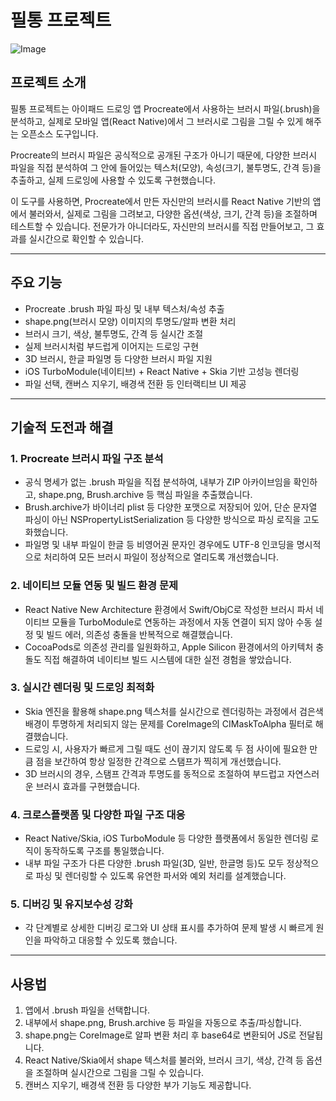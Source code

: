 # 필통 프로젝트
![Image](https://github.com/user-attachments/assets/aea6c3c9-d3ea-400a-a753-e24df489dee9)

## 프로젝트 소개

필통 프로젝트는 아이패드 드로잉 앱 Procreate에서 사용하는 브러시 파일(.brush)을 분석하고, 실제로 모바일 앱(React Native)에서 그 브러시로 그림을 그릴 수 있게 해주는 오픈소스 도구입니다.

Procreate의 브러시 파일은 공식적으로 공개된 구조가 아니기 때문에, 다양한 브러시 파일을 직접 분석하여 그 안에 들어있는 텍스처(모양), 속성(크기, 불투명도, 간격 등)을 추출하고, 실제 드로잉에 사용할 수 있도록 구현했습니다.

이 도구를 사용하면, Procreate에서 만든 자신만의 브러시를 React Native 기반의 앱에서 불러와서, 실제로 그림을 그려보고, 다양한 옵션(색상, 크기, 간격 등)을 조절하며 테스트할 수 있습니다. 전문가가 아니더라도, 자신만의 브러시를 직접 만들어보고, 그 효과를 실시간으로 확인할 수 있습니다.

---

## 주요 기능

- Procreate .brush 파일 파싱 및 내부 텍스처/속성 추출
- shape.png(브러시 모양) 이미지의 투명도/알파 변환 처리
- 브러시 크기, 색상, 불투명도, 간격 등 실시간 조절
- 실제 브러시처럼 부드럽게 이어지는 드로잉 구현
- 3D 브러시, 한글 파일명 등 다양한 브러시 파일 지원
- iOS TurboModule(네이티브) + React Native + Skia 기반 고성능 렌더링
- 파일 선택, 캔버스 지우기, 배경색 전환 등 인터랙티브 UI 제공

---

## 기술적 도전과 해결

### 1. Procreate 브러시 파일 구조 분석
- 공식 명세가 없는 .brush 파일을 직접 분석하여, 내부가 ZIP 아카이브임을 확인하고, shape.png, Brush.archive 등 핵심 파일을 추출했습니다.
- Brush.archive가 바이너리 plist 등 다양한 포맷으로 저장되어 있어, 단순 문자열 파싱이 아닌 NSPropertyListSerialization 등 다양한 방식으로 파싱 로직을 고도화했습니다.
- 파일명 및 내부 파일이 한글 등 비영어권 문자인 경우에도 UTF-8 인코딩을 명시적으로 처리하여 모든 브러시 파일이 정상적으로 열리도록 개선했습니다.

### 2. 네이티브 모듈 연동 및 빌드 환경 문제
- React Native New Architecture 환경에서 Swift/ObjC로 작성한 브러시 파서 네이티브 모듈을 TurboModule로 연동하는 과정에서 자동 연결이 되지 않아 수동 설정 및 빌드 에러, 의존성 충돌을 반복적으로 해결했습니다.
- CocoaPods로 의존성 관리를 일원화하고, Apple Silicon 환경에서의 아키텍처 충돌도 직접 해결하여 네이티브 빌드 시스템에 대한 실전 경험을 쌓았습니다.

### 3. 실시간 렌더링 및 드로잉 최적화
- Skia 엔진을 활용해 shape.png 텍스처를 실시간으로 렌더링하는 과정에서 검은색 배경이 투명하게 처리되지 않는 문제를 CoreImage의 CIMaskToAlpha 필터로 해결했습니다.
- 드로잉 시, 사용자가 빠르게 그릴 때도 선이 끊기지 않도록 두 점 사이에 필요한 만큼 점을 보간하여 항상 일정한 간격으로 스탬프가 찍히게 개선했습니다.
- 3D 브러시의 경우, 스탬프 간격과 투명도를 동적으로 조절하여 부드럽고 자연스러운 브러시 효과를 구현했습니다.

### 4. 크로스플랫폼 및 다양한 파일 구조 대응
- React Native/Skia, iOS TurboModule 등 다양한 플랫폼에서 동일한 렌더링 로직이 동작하도록 구조를 통일했습니다.
- 내부 파일 구조가 다른 다양한 .brush 파일(3D, 일반, 한글명 등)도 모두 정상적으로 파싱 및 렌더링할 수 있도록 유연한 파서와 예외 처리를 설계했습니다.

### 5. 디버깅 및 유지보수성 강화
- 각 단계별로 상세한 디버깅 로그와 UI 상태 표시를 추가하여 문제 발생 시 빠르게 원인을 파악하고 대응할 수 있도록 했습니다.

---

## 사용법

1. 앱에서 .brush 파일을 선택합니다.
2. 내부에서 shape.png, Brush.archive 등 파일을 자동으로 추출/파싱합니다.
3. shape.png는 CoreImage로 알파 변환 처리 후 base64로 변환되어 JS로 전달됩니다.
4. React Native/Skia에서 shape 텍스처를 불러와, 브러시 크기, 색상, 간격 등 옵션을 조절하며 실시간으로 그림을 그릴 수 있습니다.
5. 캔버스 지우기, 배경색 전환 등 다양한 부가 기능도 제공합니다.
